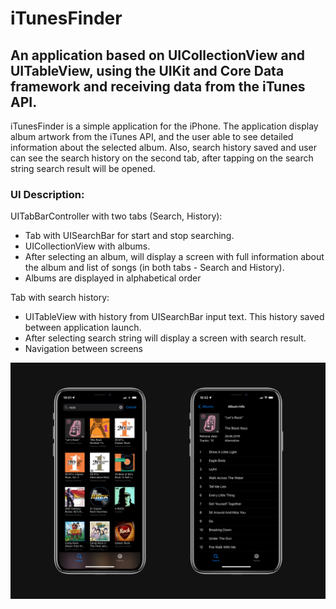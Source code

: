 # iTunesFinder

## An application based on UICollectionView and UITableView, using the UIKit and Core Data framework and receiving data from the iTunes API.
 
 iTunesFinder is a simple application for the iPhone. The application display album artwork from the iTunes API, and the user able to see detailed information about the selected album.
Also, search history saved and user can see the search history on the second tab, after tapping on the search string search result will be opened.

### UI Description:
UITabBarController with two tabs (Search, History):
- Tab with UISearchBar for start and stop searching.
- UICollectionView with albums.
- After selecting an album, will display a screen with full information about the album and list of songs (in both tabs - Search and History).
- Albums are displayed in alphabetical order

Tab with search history:
- UITableView with history from UISearchBar input text. This history saved between application launch.
- After selecting search string will display a screen with search result.
- Navigation between screens

![](https://github.com/cujah/iTunesFinder/blob/main/iTunesFinder.jpeg?raw=true)
